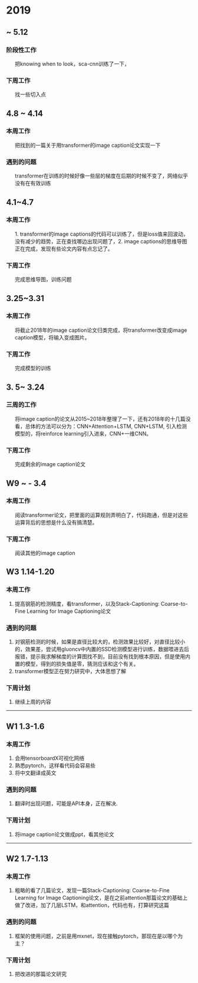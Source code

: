 # 2019

##  ~ 5.12
### 阶段性工作
<ol> 把knowing when to look，sca-cnn训练了一下，
</ol>

### 下周工作
<ol>  找一些切入点
</ol>

## 4.8 ~ 4.14
### 本周工作
<ol>把找到的一篇关于用transformer的image caption论文实现一下</ol>

### 遇到的问题
<ol> transformer在训练的时候好像一些层的梯度在后期的时候不变了，网络似乎没有在有效训练</ol>


## 4.1~4.7
### 本周工作
<ol>1. transformer的image captions的代码可以训练了，但是loss值来回波动，没有减少的趋势，正在查找哪边出现问题了，2. image captions的思维导图正在完成，发现有些论文内容有点忘记了。</ol>

### 下周工作  
<ol>完成思维导图，训练问题</ol>

## 3.25~3.31 

### 本周工作

<ol>将截止2018年的image caption论文归类完成，将transformer改变成image caption模型，将输入变成图片。</ol>

### 下周工作

<ol>完成模型的训练</ol>


## 3. 5~ 3.24

### 三周的工作
<ol>将image caption的论文从2015~2018年整理了一下，还有2018年的十几篇没看，总体的方法可以分为：CNN+Attention+LSTM, CNN+LSTM, 引入检测模型的，将reinforce learning引入进来，CNN+一维CNN。
</ol>

### 下周工作
<ol>完成剩余的image caption论文</ol>

## W9 ~ - 3.4 

### 本周工作

<ol>
    阅读transformer论文，把里面的运算规则弄明白了，代码跑通，但是对这些运算背后的思想是什么没有搞清楚。</ol>

### 下周工作

<ol>阅读其他的image caption</ol>


## W3 1.14-1.20

### 本周工作

<ol>
<li>提高钢筋的检测精度，看transformer，以及Stack-Captioning: Coarse-to-Fine Learning for Image Captioning论文</li>
</ol>

### 遇到的问题 

<ol>
<li>对钢筋检测的时候，如果是直径比较大的，检测效果比较好，对直径比较小的，效果差，尝试用gluoncv中内置的SSD检测模型进行训练，数据喂进去后报错，提示我求解梯度的计算图找不到，目前没有找到根本原因，但是使用内置的模型，得到的损失值是零，猜测应该和这个有关。</li>
<li>transformer模型正在努力研究中，大体思想了解</li>
</ol>

### 下周计划 

<ol>
<li>继续上周的内容</li>
</ol>



-----------------------------------------------------------------------------------------------------------------------------------------------------------

## W1 1.3-1.6
### 本周工作
<ol>
<li>会用tensorboardX可视化网络</li>
<li>熟悉pytorch，这样看代码会容易些</li>
<li>将中文翻译成英文</li>
</ol>

### 遇到的问题 
<ol>
<li>翻译时出现问题，可能是API本身，正在解决.
</li>
</ol>

### 下周计划 
<ol>
<li>将image caption论文做成ppt，看其他论文</li>
</ol>


----------------------------------------------------------------------------------------------------------------------------------------------------------

## W2 1.7-1.13

### 本周工作

<ol>
<li>粗略的看了几篇论文，发现一篇Stack-Captioning: Coarse-to-Fine Learning for Image Captioning论文，是在之前attention那篇论文的基础上做了改进，加了几层LSTM，和attention，代码也有，打算研究这篇</li>
</ol>

### 遇到的问题 

<ol>
<li>框架的使用问题，之前是用mxnet，现在接触pytorch，那现在是以哪个为主？
</li>
</ol>

### 下周计划 

<ol>
<li>把改进的那篇论文研究</li>
</ol>

